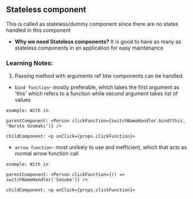 ## Stateless component

This is called as stateless/dummy component since there are no states handled in this component 

- **Why we need Stateless components?**
    It is good to have as many as stateless components in an application for easy maintenance



### Learning Notes:
1. Passing method with arguments ref btw components can be handled.
- `bind function`- mostly preferable, which takes the first argument as 'this' which refers to a function while second argument takes list of values

`example: With in`

`parentComponent: <Person clickFunction={switchNameHandler.bind(this, 'Naruto Uzumaki')} />`

`childComponent: <p onClick={props.clickFunction}>`

- `arrow function`- most unlikely to use and inefficient, which that acts as normal arrow function call

`example: With in`

`parentComponent: <Person clickFunction={() => switchNameHandler('Sasuke')} />`

`childComponent: <p onClick={props.clickFunction}>`
